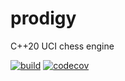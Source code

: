 # prodigy
C++20 UCI chess engine

[![build](https://github.com/perryjiang/prodigy/actions/workflows/build.yaml/badge.svg)](https://github.com/perryjiang/prodigy/actions/workflows/build.yaml)
[![codecov](https://codecov.io/gh/perryjiang/prodigy/branch/master/graph/badge.svg?token=Z376EVGJLP)](https://codecov.io/gh/perryjiang/prodigy)
